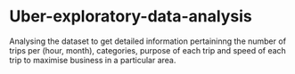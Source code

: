 # Uber-exploratory-data-analysis
Analysing the dataset to get detailed information pertaininng the number of trips per (hour, month), categories, purpose of     each trip and speed of each trip to maximise business in a particular area.
